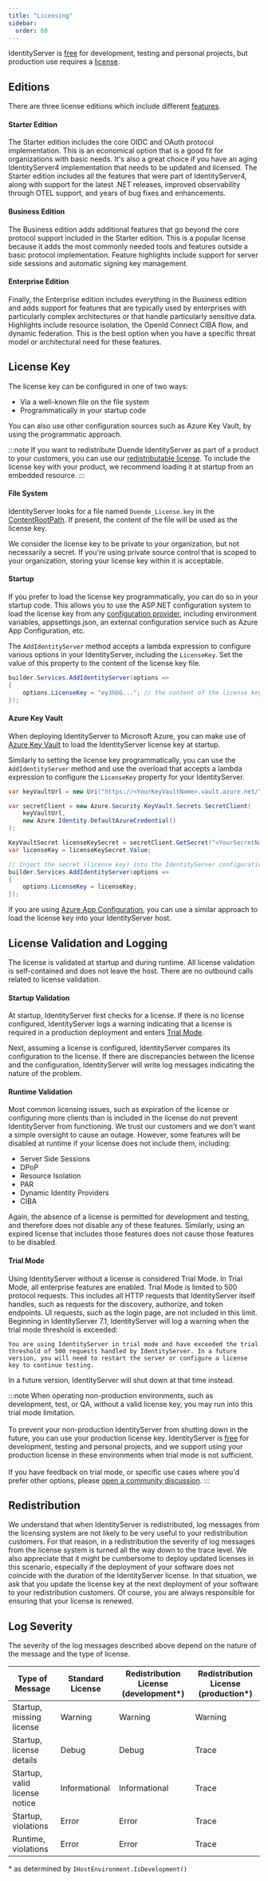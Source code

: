 ```yaml
---
title: "Licensing"
sidebar:
  order: 60
---
```


IdentityServer is [free](#trial-mode) for development, testing and personal projects, but production use
requires a [license](https://duendesoftware.com/products/identityserver).

## Editions

There are three license editions which include different [features](https://duendesoftware.com/products/features).

#### Starter Edition

The Starter edition includes the core OIDC and OAuth protocol implementation. This is an
economical option that is a good fit for organizations with basic needs. It's also a great
choice if you have an aging IdentityServer4 implementation that needs to be updated and
licensed. The Starter edition includes all the features that were part of
IdentityServer4, along with support for the latest .NET releases, improved observability
through OTEL support, and years of bug fixes and enhancements.

#### Business Edition

The Business edition adds additional features that go beyond the core protocol support
included in the Starter edition. This is a popular license because it adds the most
commonly needed tools and features outside a basic protocol implementation. Feature
highlights include support for server side sessions and automatic signing key management.

#### Enterprise Edition

Finally, the Enterprise edition includes everything in the Business edition and adds
support for features that are typically used by enterprises with particularly complex
architectures or that handle particularly sensitive data. Highlights include resource
isolation, the OpenId Connect CIBA flow, and dynamic federation. This is the best option
when you have a specific threat model or architectural need for these features.

## License Key

The license key can be configured in one of two ways:

* Via a well-known file on the file system
* Programmatically in your startup code

You can also use other configuration sources such as Azure Key Vault, by using the
programmatic approach.

:::note
If you want to redistribute Duende IdentityServer as part of a product to your customers,
you can use our [redistributable license](https://duendesoftware.com/products/identityserverredist).
To include the license key with your product, we recommend loading it at startup
from an embedded resource.
:::

#### File System

IdentityServer looks for a file named `Duende_License.key` in the
[ContentRootPath](https://learn.microsoft.com/en-us/dotnet/api/microsoft.extensions.hosting.ihostenvironment.contentrootpath?view=dotnet-plat-ext-8.0#microsoft-extensions-hosting-ihostenvironment-contentrootpath).
If present, the content of the file will be used as the license key.

We consider the license key to be private to your organization, but not necessarily a secret.
If you're using private source control that is scoped to your organization,
storing your license key within it is acceptable.

#### Startup

If you prefer to load the license key programmatically, you can do so in your startup
code. This allows you to use the ASP.NET configuration system to load the license key from
any [configuration provider](https://learn.microsoft.com/en-us/aspnet/core/fundamentals/configuration/?view=aspnetcore-7.0#cp),
including environment variables, appsettings.json, an external configuration service such
as Azure App Configuration, etc.

The `AddIdentityServer` method accepts a lambda expression to configure various options in
your IdentityServer, including the `LicenseKey`. Set the value of this property to the
content of the license key file.

```csharp
builder.Services.AddIdentityServer(options =>
{
    options.LicenseKey = "eyJhbG..."; // the content of the license key file
});

```

#### Azure Key Vault

When deploying IdentityServer to Microsoft Azure, you can make use of
[Azure Key Vault](https://azure.microsoft.com/products/key-vault/) to load the IdentityServer
license key at startup.

Similarly to setting the license key programmatically, you can use the `AddIdentityServer` method
and use the overload that accepts a lambda expression to configure the `LicenseKey` property for
your IdentityServer.

```csharp
var keyVaultUrl = new Uri("https://<YourKeyVaultName>.vault.azure.net/"); 

var secretClient = new Azure.Security.KeyVault.Secrets.SecretClient(
    keyVaultUrl, 
    new Azure.Identity.DefaultAzureCredential()
);

KeyVaultSecret licenseKeySecret = secretClient.GetSecret("<YourSecretName>");
var licenseKey = licenseKeySecret.Value;

// Inject the secret (license key) into the IdentityServer configuration
builder.Services.AddIdentityServer(options =>
{
    options.LicenseKey = licenseKey;
});
```

If you are using [Azure App Configuration](https://azure.microsoft.com/products/app-configuration/),
you can use a similar approach to load the license key into your IdentityServer host.

## License Validation and Logging

The license is validated at startup and during runtime. All license validation is
self-contained and does not leave the host. There are no outbound calls related to license
validation.

#### Startup Validation

At startup, IdentityServer first checks for a license. If there is no license configured,
IdentityServer logs a warning indicating that a license is required in a production
deployment and enters [Trial Mode](#trial-mode).

Next, assuming a license is configured, IdentityServer compares its configuration to the
license. If there are discrepancies between the license and the configuration,
IdentityServer will write log messages indicating the nature of the problem.

#### Runtime Validation

Most common licensing issues, such as expiration of the license or configuring more
clients than is included in the license do not prevent IdentityServer from functioning. We
trust our customers and we don't want a simple oversight to cause an outage. However, some
features will be disabled at runtime if your license does not include them, including:

- Server Side Sessions
- DPoP
- Resource Isolation
- PAR
- Dynamic Identity Providers
- CIBA

Again, the absence of a license is permitted for development and testing, and therefore
does not disable any of these features. Similarly, using an expired license that includes
those features does not cause those features to be disabled.

#### Trial Mode

Using IdentityServer without a license is considered Trial Mode. In Trial Mode, all
enterprise features are enabled. Trial Mode is limited to 500 protocol requests. This
includes all HTTP requests that IdentityServer itself handles, such as requests for the
discovery, authorize, and token endpoints. UI requests, such as the login page, are not
included in this limit. Beginning in IdentityServer 7.1, IdentityServer will log a warning
when the trial mode threshold is exceeded:

```text
You are using IdentityServer in trial mode and have exceeded the trial threshold of 500 requests handled by IdentityServer. In a future version, you will need to restart the server or configure a license key to continue testing.
```

In a future version, IdentityServer will shut down at that time instead.

:::note
When operating non-production environments, such as development, test, or QA, without a valid license key,
you may run into this trial mode limitation.\
\
To prevent your non-production IdentityServer from shutting down in the future, you can use your
production license key. IdentityServer is [free](#trial-mode) for development, testing and personal projects,
and we support using your production license in these environments when trial mode is not sufficient.\
\
If you have feedback on trial mode, or specific use cases where you'd prefer other options,
please [open a community discussion](https://github.com/DuendeSoftware/community/discussions).
:::

## Redistribution

We understand that when IdentityServer is redistributed, log messages from the licensing
system are not likely to be very useful to your redistribution customers. For that reason,
in a redistribution the severity of log messages from the license system is turned all the
way down to the trace level. We also appreciate that it might be cumbersome to deploy
updated licenses in this scenario, especially if the deployment of your software does not
coincide with the duration of the IdentityServer license. In that situation, we ask that you
update the license key at the next deployment of your software to your redistribution customers.
Of course, you are always responsible for ensuring that your license is renewed.

## Log Severity

The severity of the log messages described above depend on the nature of the message and the type of
license.

| Type of Message               | Standard License | Redistribution License (development*) | Redistribution License (production*) |
|-------------------------------|------------------|---------------------------------------|--------------------------------------|
| Startup, missing license      | Warning          | Warning                               | Warning                              |
| Startup, license details      | Debug            | Debug                                 | Trace                                |
| Startup, valid license notice | Informational    | Informational                         | Trace                                |
| Startup, violations           | Error            | Error                                 | Trace                                |
| Runtime, violations           | Error            | Error                                 | Trace                                |

\* as determined by `IHostEnvironment.IsDevelopment()`
